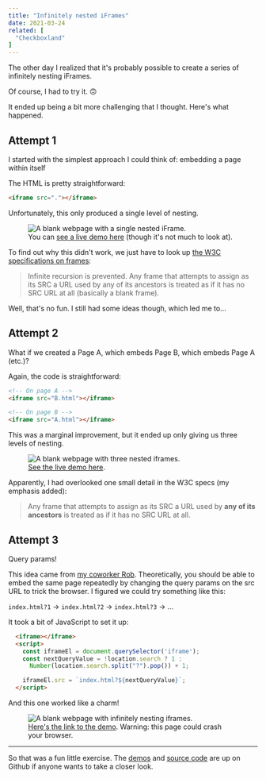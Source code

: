 ```yaml
---
title: "Infinitely nested iFrames"
date: 2021-03-24
related: [
  "Checkboxland"
]
---
```


The other day I realized that it's probably possible to create a series of infinitely nesting iFrames.

Of course, I had to try it. 🙃

It ended up being a bit more challenging that I thought. Here's what happened.

## Attempt 1

I started with the simplest approach I could think of: embedding a page within itself

The HTML is pretty straightforward:

```html
<iframe src="."></iframe>
```

Unfortunately, this only produced a single level of nesting.

<figure class="center">
  <img src="{{site.url}}/assets/images/iframes-attempt-1.png" alt="A blank webpage with a single nested iFrame." />
  <figcaption>You can <a href="https://www.bryanbraun.com/infinitely-nested-iframes/1.html">see a live demo here</a> (though it's not much to look at).</figcaption>
</figure>

To find out why this didn't work, we just have to look up [the W3C specifications on frames](https://www.w3.org/TR/WD-frames-970331):

> Infinite recursion is prevented. Any frame that attempts to assign as its SRC a URL used by any of its ancestors is treated as if it has no SRC URL at all (basically a blank frame).

Well, that's no fun. I still had some ideas though, which led me to...

## Attempt 2

What if we created a Page A, which embeds Page B, which embeds Page A (etc.)?

Again, the code is straightforward:

```html
<!-- On page A -->
<iframe src="B.html"></iframe>

<!-- On page B -->
<iframe src="A.html"></iframe>
```

This was a marginal improvement, but it ended up only giving us three levels of nesting.

<figure class="center">
  <img src="{{site.url}}/assets/images/iframes-attempt-2.png" alt="A blank webpage with three nested iframes." />
  <figcaption><a href="https://www.bryanbraun.com/infinitely-nested-iframes/2-a.html">See the live demo here</a>.</figcaption>
</figure>

Apparently, I had overlooked one small detail in the W3C specs (my emphasis added):

> Any frame that attempts to assign as its SRC a URL used by **any of its ancestors** is treated as if it has no SRC URL at all.

## Attempt 3

Query params!

This idea came from [my coworker Rob](http://twitter.com/robtarr). Theoretically, you should be able to embed the same page repeatedly by changing the query params on the src URL to trick the browser. I figured we could try something like this:

`index.html?1` → `index.html?2` → `index.html?3` → …

It took a bit of JavaScript to set it up:

```html
  <iframe></iframe>
  <script>
    const iframeEl = document.querySelector('iframe');
    const nextQueryValue = !location.search ? 1 :
      Number(location.search.split("?").pop()) + 1;

    iframeEl.src = `index.html?${nextQueryValue}`;
  </script>
```

And this one worked like a charm!

<figure class="center">
  <img src="{{site.url}}/assets/images/iframes-attempt-3.png" alt="A blank webpage with infinitely nesting iframes." />
  <figcaption><a href="https://www.bryanbraun.com/infinitely-nested-iframes/3.html">Here's the link to the demo</a>. Warning: this page could crash your browser.</figcaption>
</figure>

<hr class="section-divider" />

So that was a fun little exercise. The [demos](https://www.bryanbraun.com/infinitely-nested-iframes/) and [source code](https://github.com/bryanbraun/infinitely-nested-iframes) are up on Github if anyone wants to take a closer look.
